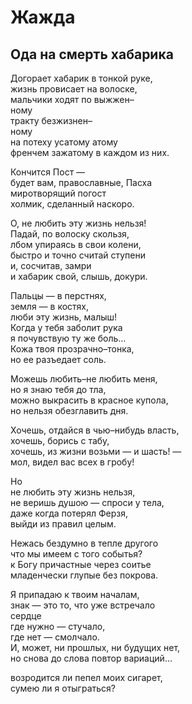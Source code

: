 # Жажда    
    
## Ода на смерть хабарика   
    
Догорает хабарик в&nbsp;тонкой руке,  
жизнь провисает на&nbsp;волоске,  
мальчики ходят по&nbsp;выжжен&#8211;  
ному  
тракту безжизнен&#8211;  
ному  
на потеху усатому атому  
френчем зажатому в&nbsp;каждом из&nbsp;них.  
  
Кончится Пост&nbsp;&mdash;   
будет&nbsp;вам, православные, Пасха  
миротворящий погост  
холмик, сделанный наскоро.  
  
О, не&nbsp;любить эту жизнь нельзя!  
Падай, по&nbsp;волоску скользя,  
лбом упираясь в&nbsp;свои колени,  
быстро и&nbsp;точно считай ступени  
и, сосчитав, замри  
и хабарик свой, слышь, докури.  
  
Пальцы&nbsp;&mdash;  в&nbsp;перстнях,  
земля&nbsp;&mdash; в&nbsp;костях,  
люби эту жизнь, малыш!  
Когда у&nbsp;тебя заболит рука  
я почувствую ту&nbsp;же боль&hellip;  
Кожа твоя прозрачно&#8211;тонка,   
но ее&nbsp;разъедает соль.  
  
Можешь любить&#8211;не любить меня,  
но я&nbsp;знаю тебя до&nbsp;тла,  
можно выкрасить в&nbsp;красное купола,  
но нельзя обезглавить&nbsp;дня.  
  
Хочешь, отдайся в&nbsp;чью&#8211;нибудь власть,  
хочешь, борись с&nbsp;табу,  
хочешь, из&nbsp;жизни возьми&nbsp;&mdash; и&nbsp;шасть!&nbsp;&mdash;   
мол, видел вас всех в&nbsp;гробу!  
  
Но   
не любить эту жизнь нельзя,  
не веришь душою&nbsp;&mdash; спроси у&nbsp;тела,  
даже когда потерял Ферзя,  
выйди из&nbsp;правил целым.  
  
Нежась бездумно в&nbsp;тепле другого  
что мы&nbsp;имеем с&nbsp;того событья?  
к Богу  причастные через соитье  
младенчески глупые без покрова.  
  
Я припадаю к&nbsp;твоим началам,  
знак&nbsp;&mdash; это&nbsp;то, что уже встречало  
сердце  
где нужно&nbsp;&mdash; стучало,  
где нет&nbsp;&mdash; смолчало.  
И, может, ни&nbsp;прошлых, ни&nbsp;будущих&nbsp;нет,  
но снова до&nbsp;слова повтор вариаций&hellip;  
  
возродится&nbsp;ли пепел моих сигарет,  
сумею&nbsp;ли я&nbsp;отыграться?  